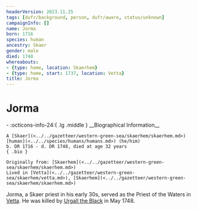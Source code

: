 ```yaml
---
headerVersion: 2023.11.25
tags: [dufr/background, person, dufr/aware, status/unknown]
campaignInfo: []
name: Jorma
born: 1716
species: human
ancestry: Skaer
gender: male
died: 1748
whereabouts:
- {type: home, location: Skaerhem}
- {type: home, start: 1737, location: Vetta}
title: Jorma
---
```

# Jorma
<div class="grid cards ext-narrow-margin ext-one-column" markdown>
- :octicons-info-24:{ .lg .middle } __Biographical Information__

    A [Skaer](<../../gazetteer/western-green-sea/skaerhem/skaerhem.md>) [human](<../../species/humans/humans.md>) (he/him)  
    b. DR 1716 - d. DR 1748, died at age 32 years  
    { .bio }

    Originally from: [Skaerhem](<../../gazetteer/western-green-sea/skaerhem/skaerhem.md>)
    Lived in [Vetta](<../../gazetteer/western-green-sea/skaerhem/vetta.md>), [Skaerhem](<../../gazetteer/western-green-sea/skaerhem/skaerhem.md>)
</div>


Jorma, a Skaer priest in his early 30s, served as the Priest of the Waters in [Vetta](<../../gazetteer/western-green-sea/skaerhem/vetta.md>). He was killed by [Urgall the Black](<./urgall-the-black.md>) in May 1748.